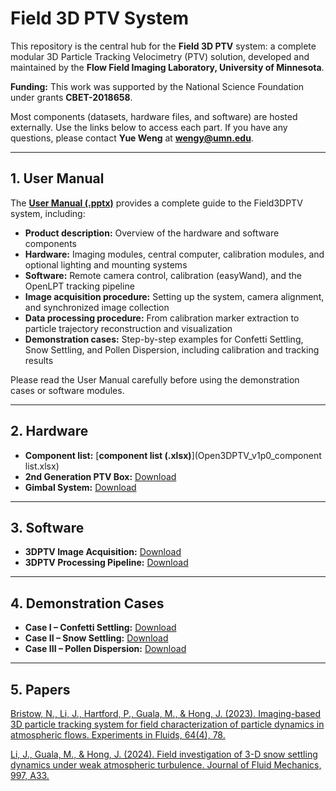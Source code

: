 # Field 3D PTV System

This repository is the central hub for the **Field 3D PTV** system: a complete modular 3D Particle Tracking Velocimetry (PTV) solution, developed and maintained by the **Flow Field Imaging Laboratory, University of Minnesota**.  

**Funding:** This work was supported by the National Science Foundation under grants **CBET-2018658**.  

Most components (datasets, hardware files, and software) are hosted externally. Use the links below to access each part. If you have any questions, please contact **Yue Weng** at [**wengy@umn.edu**](mailto:wengy@umn.edu).

---

## **1. User Manual**

The [**User Manual (.pptx)**](Field3DPTV_v1p0.pptx) provides a complete guide to the Field3DPTV system, including:  

- **Product description:** Overview of the hardware and software components  
- **Hardware:** Imaging modules, central computer, calibration modules, and optional lighting and mounting systems  
- **Software:** Remote camera control, calibration (easyWand), and the OpenLPT tracking pipeline  
- **Image acquisition procedure:** Setting up the system, camera alignment, and synchronized image collection  
- **Data processing procedure:** From calibration marker extraction to particle trajectory reconstruction and visualization  
- **Demonstration cases:** Step-by-step examples for Confetti Settling, Snow Settling, and Pollen Dispersion, including calibration and tracking results  

Please read the User Manual carefully before using the demonstration cases or software modules.  

---


## **2. Hardware**

- **Component list:** [**component list (.xlsx)**](Open3DPTV_v1p0_component list.xlsx)  
- **2nd Generation PTV Box:** [Download](<GoogleDriveLink_PTVBox>)  
- **Gimbal System:** [Download](<GoogleDriveLink_Gimbal>)  

---

## **3. Software**

- **3DPTV Image Acquisition:** [Download](<GoogleDriveLink_ImageAcq>)  
- **3DPTV Processing Pipeline:** [Download](<GoogleDriveLink_Processing>)  

---

## **4. Demonstration Cases**

- **Case I – Confetti Settling:** [Download](<GoogleDriveLink_Case1>)  
- **Case II – Snow Settling:** [Download](<GoogleDriveLink_Case2>)  
- **Case III – Pollen Dispersion:** [Download](<GoogleDriveLink_Case3>)  



---

## **5. Papers**

[Bristow, N., Li, J., Hartford, P., Guala, M., & Hong, J. (2023). Imaging-based 3D particle tracking system for field characterization of particle dynamics in atmospheric flows. Experiments in Fluids, 64(4), 78.](papers/bristow2023ef.pdf)

[Li, J., Guala, M., & Hong, J. (2024). Field investigation of 3-D snow settling dynamics under weak atmospheric turbulence. Journal of Fluid Mechanics, 997, A33.](papers/li2024jfm.pdf)
